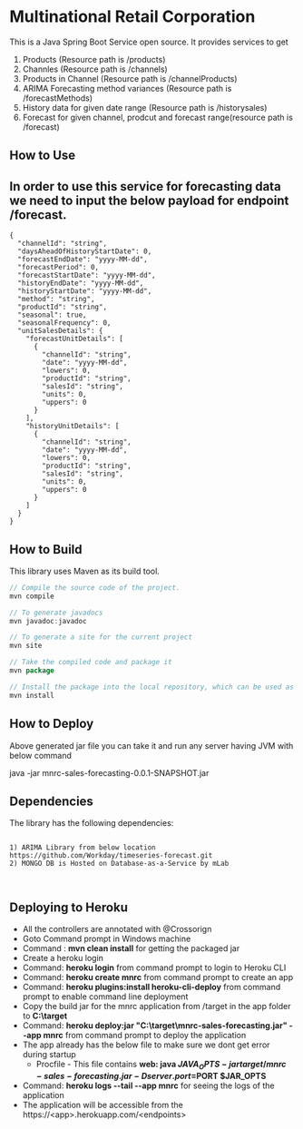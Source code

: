 #  Multinational Retail Corporation

This is a Java Spring Boot Service open source. It provides services to get

1) Products (Resource path is /products)
2) Channles (Resource path is /channels)
3) Products in Channel (Resource path is /channelProducts)
4) ARIMA Forecasting method variances (Resource path is /forecastMethods)
5) History data for given date range (Resource path is /historysales)
6) Forecast for given channel, prodcut and forecast range(resource path is /forecast)

How to Use
---

In order to use this service for forecasting data we need to input the below payload for endpoint /forecast.
---
```
{
  "channelId": "string",
  "daysAheadOfHistoryStartDate": 0,
  "forecastEndDate": "yyyy-MM-dd",
  "forecastPeriod": 0,
  "forecastStartDate": "yyyy-MM-dd",
  "historyEndDate": "yyyy-MM-dd",
  "historyStartDate": "yyyy-MM-dd",
  "method": "string",
  "productId": "string",
  "seasonal": true,
  "seasonalFrequency": 0,
  "unitSalesDetails": {
    "forecastUnitDetails": [
      {
        "channelId": "string",
        "date": "yyyy-MM-dd",
        "lowers": 0,
        "productId": "string",
        "salesId": "string",
        "units": 0,
        "uppers": 0
      }
    ],
    "historyUnitDetails": [
      {
        "channelId": "string",
        "date": "yyyy-MM-dd",
        "lowers": 0,
        "productId": "string",
        "salesId": "string",
        "units": 0,
        "uppers": 0
      }
    ]
  }
}
```
How to Build
---
This library uses Maven as its build tool.

```java
// Compile the source code of the project.
mvn compile

// To generate javadocs
mvn javadoc:javadoc

// To generate a site for the current project
mvn site

// Take the compiled code and package it
mvn package

// Install the package into the local repository, which can be used as a dependency in other projects locally.
mvn install
```
How to Deploy
---

Above generated jar file you can take it and run any server having JVM with below command

java -jar mnrc-sales-forecasting-0.0.1-SNAPSHOT.jar


Dependencies
---

The library has the following dependencies:
```

1) ARIMA Library from below location
https://github.com/Workday/timeseries-forecast.git
2) MONGO DB is Hosted on Database-as-a-Service by mLab



```

Deploying to Heroku
----------------------
 - All the controllers are annotated with @Crossorign
 - Goto Command prompt in Windows machine
 - Command : **mvn clean install** for getting the packaged jar
 - Create a heroku login
 - Command: **heroku login** from command prompt to login to Heroku CLI
 - Command:  **heroku create mnrc** from command prompt to create an app
 - Command:  **heroku plugins:install heroku-cli-deploy** from command prompt to enable command line deployment
 - Copy the build jar for the mnrc application from /target in the app folder to **C:\target**
 - Command:   **heroku deploy:jar "C:\target\mnrc-sales-forecasting.jar" --app mnrc** from command prompt to deploy the application
 - The app already has the below file to make sure we dont get error during startup
   - Procfile - This file contains **web: java $JAVA_OPTS -jar target/mnrc-sales-forecasting.jar -Dserver.port=$PORT $JAR_OPTS**
 - Command: **heroku logs --tail --app mnrc** for seeing the logs of the application
 - The application will be accessible from the https://\<app\>.herokuapp.com/\<endpoints\>


